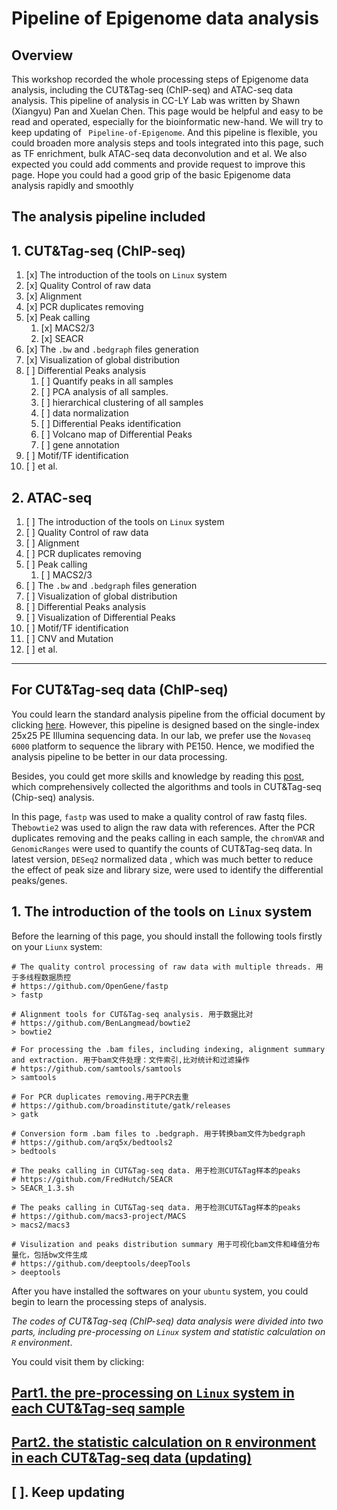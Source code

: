 # Pipeline of Epigenome data analysis

## Overview

This workshop recorded the whole processing steps of Epigenome data analysis, including the CUT&Tag-seq (ChIP-seq) and ATAC-seq data analysis. This pipeline of analysis in CC-LY Lab was written by Shawn (Xiangyu) Pan and Xuelan Chen. This page would be helpful and easy to be read and operated, especially for the bioinformatic new-hand. We will try to keep updating of ` Pipeline-of-Epigenome`. And this pipeline is flexible, you could broaden more analysis steps and tools integrated into this page, such as TF enrichment, bulk ATAC-seq data deconvolution and et al. We also expected you could add comments and provide request to improve this page. Hope you could had a good grip of the basic Epigenome data analysis rapidly and smoothly

## **The analysis pipeline included**

## 	1. CUT&Tag-seq (ChIP-seq)

1. [x] The introduction of the tools on `Linux` system
2. [x] Quality Control of raw data
3. [x] Alignment
4. [x] PCR duplicates removing
5. [x] Peak calling
   1. [x] MACS2/3
   2. [x] SEACR
6. [x] The `.bw` and `.bedgraph` files generation
7. [x] Visualization of global distribution
8. [ ] Differential Peaks analysis
   1. [ ] Quantify peaks in all samples
   2. [ ] PCA analysis of all samples.
   3. [ ] hierarchical clustering of all samples
   4. [ ] data normalization
   5. [ ] Differential Peaks identification
   6. [ ] Volcano map of Differential Peaks 
   7. [ ] gene annotation
9. [ ] Motif/TF identification
10. [ ] et al.

## 	2. ATAC-seq

1. [ ] The introduction of the tools on `Linux` system
2. [ ] Quality Control of raw data
3. [ ] Alignment
4. [ ] PCR duplicates removing
5. [ ] Peak calling
   1. [ ] MACS2/3
6. [ ] The `.bw` and `.bedgraph` files generation
7. [ ] Visualization of global distribution
8. [ ] Differential Peaks analysis
9. [ ] Visualization of Differential Peaks
10. [ ] Motif/TF identification
11. [ ] CNV and Mutation
12. [ ] et al.

---

## For  CUT&Tag-seq data (ChIP-seq)

You could learn the standard analysis pipeline from the official document by clicking [here](https://yezhengstat.github.io/CUTTag_tutorial/). However, this pipeline is designed based on the single-index 25x25 PE Illumina sequencing data. In our lab, we prefer use the `Novaseq 6000` platform to sequence the library with PE150. Hence, we modified the analysis pipeline to be better in our data processing. 

Besides, you could get more skills and knowledge by reading this [post](https://github.com/crazyhottommy/ChIP-seq-analysis), which comprehensively collected the algorithms and tools in CUT&Tag-seq (Chip-seq) analysis. 

In this page, `fastp` was used to make a quality control of raw fastq files.  The`bowtie2` was used to align the raw data with references. After the PCR duplicates removing and the peaks calling in each sample, the `chromVAR` and `GenomicRanges` were used to quantify the counts of CUT&Tag-seq data. In latest version, `DESeq2` normalized data , which was much better to reduce the effect of peak size and library size, were used to identify the differential peaks/genes. 

## 1.  The introduction of the tools on `Linux` system

Before the learning of this page, you should install the following tools firstly on your `Liunx` system:

~~~shell
# The quality control processing of raw data with multiple threads. 用于多线程数据质控
# https://github.com/OpenGene/fastp
> fastp

# Alignment tools for CUT&Tag-seq analysis. 用于数据比对
# https://github.com/BenLangmead/bowtie2
> bowtie2

# For processing the .bam files, including indexing, alignment summary and extraction. 用于bam文件处理：文件索引,比对统计和过滤操作
# https://github.com/samtools/samtools
> samtools

# For PCR duplicates removing.用于PCR去重
# https://github.com/broadinstitute/gatk/releases
> gatk

# Conversion form .bam files to .bedgraph. 用于转换bam文件为bedgraph
# https://github.com/arq5x/bedtools2
> bedtools

# The peaks calling in CUT&Tag-seq data. 用于检测CUT&Tag样本的peaks
# https://github.com/FredHutch/SEACR
> SEACR_1.3.sh

# The peaks calling in CUT&Tag-seq data. 用于检测CUT&Tag样本的peaks
# https://github.com/macs3-project/MACS
> macs2/macs3

# Visulization and peaks distribution summary 用于可视化bam文件和峰值分布量化，包括bw文件生成
# https://github.com/deeptools/deepTools
> deeptools
~~~

After you have installed the softwares on your `ubuntu` system, you could begin to learn the processing steps of analysis. 

*The codes of CUT&Tag-seq (ChIP-seq) data analysis were divided into two parts, including pre-processing on `Linux` system and statistic calculation on `R` environment*.

You could visit them by clicking:

## [Part1. the pre-processing on `Linux` system in each CUT&Tag-seq sample](CUTTAG_pre.md)

## [Part2.  the statistic calculation on `R` environment in each CUT&Tag-seq data (updating)]() 



## [ ]. Keep updating
















